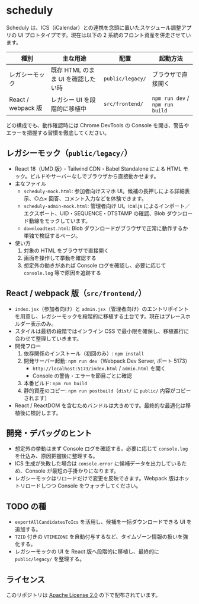 # scheduly

Scheduly は、ICS（iCalendar）との連携を念頭に置いたスケジュール調整アプリの UI プロトタイプです。現在は以下の 2 系統のフロント資産を併走させています。

| 種別 | 主な用途 | 配置 | 起動方法 |
| ---- | -------- | ---- | -------- |
| レガシーモック | 既存 HTML のまま UI を確認したい時 | `public/legacy/` | ブラウザで直接開く |
| React / webpack 版 | レガシー UI を段階的に移植中 | `src/frontend/` | `npm run dev` / `npm run build` |

どの構成でも、動作確認時には Chrome DevTools の Console を開き、警告やエラーを把握する習慣を徹底してください。

## レガシーモック（`public/legacy/`）

- React 18（UMD 版）・Tailwind CDN・Babel Standalone による HTML モック。ビルドやサーバーなしでブラウザから直接動かせます。
- 主なファイル
  - `scheduly-mock.html`: 参加者向けスマホ UI。候補の長押しによる詳細表示、○△× 回答、コメント入力などを体験できます。
  - `scheduly-admin-mock.html`: 管理者向け UI。ical.js によるインポート／エクスポート、UID・SEQUENCE・DTSTAMP の確認、Blob ダウンロード動線をモックしています。
  - `downloadtest.html`: Blob ダウンロードがブラウザで正常に動作するか単独で検証するページ。
- 使い方
  1. 対象の HTML をブラウザで直接開く
  2. 画面を操作して挙動を確認する
  3. 想定外の動きがあれば Console ログを確認し、必要に応じて `console.log` 等で原因を追跡する

## React / webpack 版（`src/frontend/`）

- `index.jsx`（参加者向け）と `admin.jsx`（管理者向け）のエントリポイントを用意し、レガシーモックを段階的に移植する土台です。現在はプレースホルダー表示のみ。
- スタイルは最初の段階ではインライン CSS で最小限を確保し、移植進行に合わせて整理していきます。
- 開発フロー
  1. 依存関係のインストール（初回のみ）: `npm install`
  2. 開発サーバー起動: `npm run dev`（Webpack Dev Server, ポート 5173）
     - `http://localhost:5173/index.html` / `admin.html` を開く
     - Console の警告・エラーを節目ごとに確認
  3. 本番ビルド: `npm run build`
  4. 静的資産のコピー: `npm run postbuild`（`dist/` に `public/` 内容がコピーされます）
- React / ReactDOM を含むためバンドルは大きめです。最終的な最適化は移植後に検討します。

## 開発・デバッグのヒント

- 想定外の挙動はまず Console ログを確認する。必要に応じて `console.log` を仕込み、原因把握後に整理する。
- ICS 生成が失敗した場合は `console.error` に候補データを出力しているため、Console が最短の手掛かりになります。
- レガシーモックはリロードだけで変更を反映できます。Webpack 版はホットリロードしつつ Console をウォッチしてください。

## TODO の種

- `exportAllCandidatesToIcs` を活用し、候補を一括ダウンロードできる UI を追加する。
- `TZID` 付きの `VTIMEZONE` を自動付与するなど、タイムゾーン情報の扱いを強化する。
- レガシーモックの UI を React 版へ段階的に移植し、最終的に `public/legacy/` を整理する。

## ライセンス

このリポジトリは [Apache License 2.0](LICENSE) の下で配布されています。
